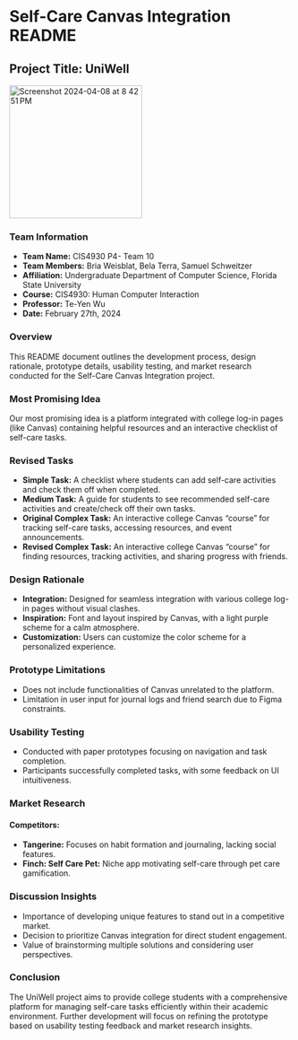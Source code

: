 # Self-Care Canvas Integration README

## Project Title: UniWell
<img width="237" alt="Screenshot 2024-04-08 at 8 42 51 PM" src="https://github.com/belaterraa/team10/assets/156029422/40f62a14-c260-4b53-a7cd-3cfd25110343">

### Team Information
- **Team Name:** CIS4930 P4- Team 10
- **Team Members:** Bria Weisblat, Bela Terra, Samuel Schweitzer
- **Affiliation:** Undergraduate Department of Computer Science, Florida State University
- **Course:** CIS4930: Human Computer Interaction
- **Professor:** Te-Yen Wu
- **Date:** February 27th, 2024

### Overview
This README document outlines the development process, design rationale, prototype details, usability testing, and market research conducted for the Self-Care Canvas Integration project.

### Most Promising Idea
Our most promising idea is a platform integrated with college log-in pages (like Canvas) containing helpful resources and an interactive checklist of self-care tasks.

### Revised Tasks
- **Simple Task:** A checklist where students can add self-care activities and check them off when completed.
- **Medium Task:** A guide for students to see recommended self-care activities and create/check off their own tasks.
- **Original Complex Task:** An interactive college Canvas “course” for tracking self-care tasks, accessing resources, and event announcements.
- **Revised Complex Task:** An interactive college Canvas “course” for finding resources, tracking activities, and sharing progress with friends.

### Design Rationale
- **Integration:** Designed for seamless integration with various college log-in pages without visual clashes.
- **Inspiration:** Font and layout inspired by Canvas, with a light purple scheme for a calm atmosphere.
- **Customization:** Users can customize the color scheme for a personalized experience.
  
### Prototype Limitations
- Does not include functionalities of Canvas unrelated to the platform.
- Limitation in user input for journal logs and friend search due to Figma constraints.

### Usability Testing
- Conducted with paper prototypes focusing on navigation and task completion.
- Participants successfully completed tasks, with some feedback on UI intuitiveness.

### Market Research
#### Competitors:
- **Tangerine:** Focuses on habit formation and journaling, lacking social features.
- **Finch: Self Care Pet:** Niche app motivating self-care through pet care gamification.

### Discussion Insights
- Importance of developing unique features to stand out in a competitive market.
- Decision to prioritize Canvas integration for direct student engagement.
- Value of brainstorming multiple solutions and considering user perspectives.

### Conclusion
The UniWell project aims to provide college students with a comprehensive platform for managing self-care tasks efficiently within their academic environment. Further development will focus on refining the prototype based on usability testing feedback and market research insights.


